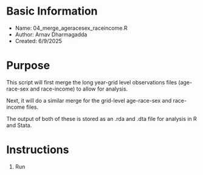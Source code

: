 # Basic Information

* Name: 04_merge_ageracesex_raceincome.R
* Author: Arnav Dharmagadda
* Created: 6/9/2025

# Purpose

This script will first merge the long year-grid level observations files (age-race-sex and race-income) to allow for analysis.

Next, it will do a similar merge for the grid-level age-race-sex and race-income files.

The output of both of these is stored as an .rda and .dta file for analysis in R and Stata.

# Instructions

1. Run
